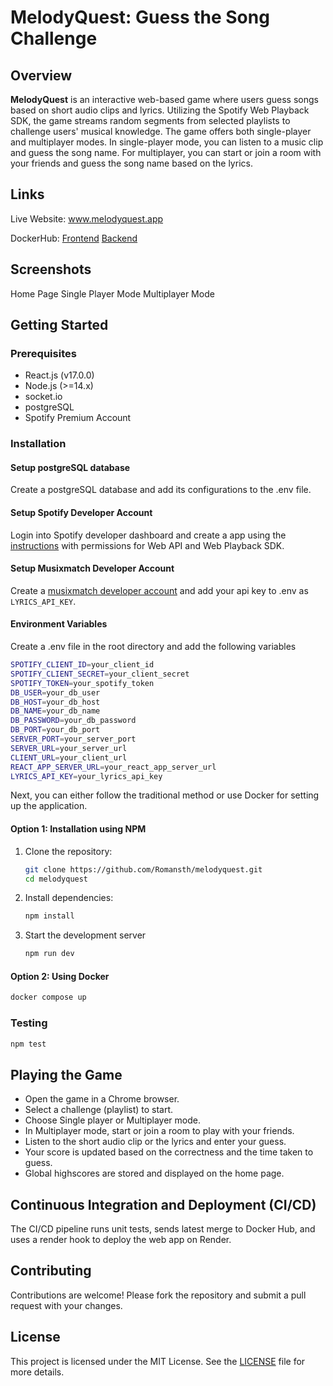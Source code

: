 
# MelodyQuest: Guess the Song Challenge

## Overview

**MelodyQuest** is an interactive web-based game where users guess songs based on short audio clips and lyrics. Utilizing the Spotify Web Playback SDK, the game streams random segments from selected playlists to challenge users' musical knowledge. The game offers both single-player and multiplayer modes. In single-player mode, you can listen to a music clip and guess the song name. For multiplayer, you can start or join a room with your friends and guess the song name based on the lyrics.

## Links

Live Website: www.melodyquest.app

DockerHub: [Frontend](https://hub.docker.com/repository/docker/romansth/melodyquest-frontend) [Backend](https://hub.docker.com/repository/docker/romansth/melodyquest-backend)

## Screenshots

Home Page
Single Player Mode
Multiplayer Mode


## Getting Started

### Prerequisites

- React.js (v17.0.0)
- Node.js (>=14.x)
- socket.io
- postgreSQL
- Spotify Premium Account

### Installation

#### Setup postgreSQL database
Create a postgreSQL database and add its configurations to the .env file.

#### Setup Spotify Developer Account
Login into Spotify developer dashboard and create a app using the [instructions](https://developer.spotify.com/documentation/web-api/concepts/apps) with permissions for Web API and Web Playback SDK. 

#### Setup Musixmatch Developer Account
Create a [musixmatch developer account](https://developer.musixmatch.com) and add your api key to .env as ```LYRICS_API_KEY```.

#### Environment Variables
Create a .env file in the root directory and add the following variables

```sh
SPOTIFY_CLIENT_ID=your_client_id
SPOTIFY_CLIENT_SECRET=your_client_secret
SPOTIFY_TOKEN=your_spotify_token
DB_USER=your_db_user
DB_HOST=your_db_host
DB_NAME=your_db_name
DB_PASSWORD=your_db_password
DB_PORT=your_db_port
SERVER_PORT=your_server_port
SERVER_URL=your_server_url
CLIENT_URL=your_client_url
REACT_APP_SERVER_URL=your_react_app_server_url
LYRICS_API_KEY=your_lyrics_api_key
```

Next, you can either follow the traditional method or use Docker for setting up the application.


#### Option 1: Installation using NPM

1. Clone the repository:
    ```sh
    git clone https://github.com/Romansth/melodyquest.git
    cd melodyquest
    ```
2. Install dependencies:
    ```sh
    npm install
    ```

3.  Start the development server
    ```sh
    npm run dev
    ```

#### Option 2: Using Docker 
``` sh
docker compose up
```
    
### Testing
```sh
npm test
```

## Playing the Game

- Open the game in a Chrome browser.
- Select a challenge (playlist) to start.
- Choose Single player or Multiplayer mode.
- In Multiplayer mode, start or join a room to play with your friends.
- Listen to the short audio clip or the lyrics and enter your guess.
- Your score is updated based on the correctness and the time taken to guess.
- Global highscores are stored and displayed on the home page.

## Continuous Integration and Deployment (CI/CD)

The CI/CD pipeline runs unit tests, sends latest merge to Docker Hub, and uses a render hook to deploy the web app on Render.


## Contributing

Contributions are welcome! Please fork the repository and submit a pull request with your changes. 

## License

This project is licensed under the MIT License. See the [LICENSE](LICENSE) file for more details.
